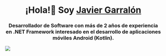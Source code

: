 <div align="center">
<h1 align="center">¡Hola!👋 Soy <a href="https://www.linkedin.com/in/javier-garralon-mourin/">Javier Garralón</a></h1>
<h3>Desarrollador de Software con más de 2 años de experiencia en .NET Framework interesado en el desarrollo de aplicaciones móviles Android (Kotlin).</h3>
</div>
<img src="https://i.imgur.com/UuSwk4K.png">

